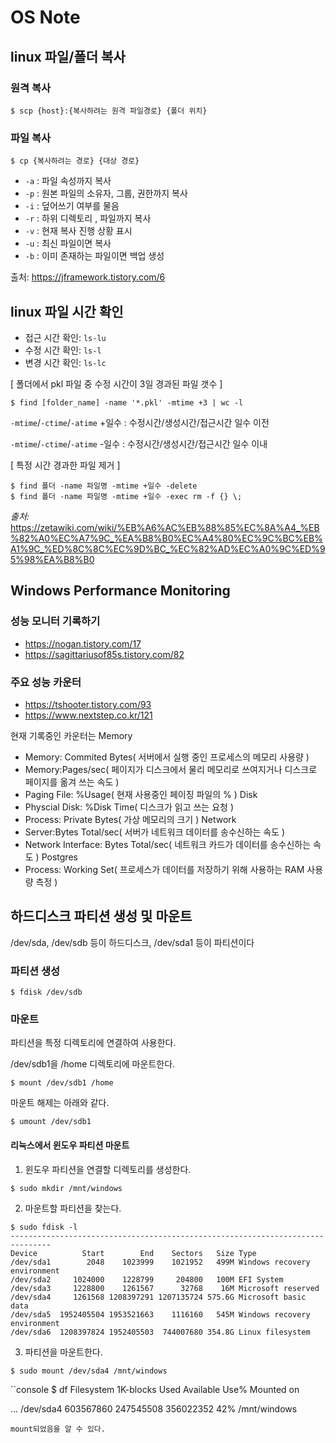 # OS Note

## linux 파일/폴더 복사
### 원격 복사
```console
$ scp {host}:{복사하려는 원격 파일경로} {폴더 위치}
```
### 파일 복사 
```console
$ cp {복사하려는 경로} {대상 경로}
```
- `-a` : 파일 속성까지 복사
- `-p` : 원본 파일의 소유자, 그룹, 권한까지 복사
- `-i` : 덮어쓰기 여부를 물음
- `-r` : 하위 디렉토리 , 파일까지 복사
- `-v` : 현재 복사 진행 상황 표시
- `-u` : 최신 파일이면 복사
- `-b` : 이미 존재하는 파일이면 백업 생성

출처: https://jframework.tistory.com/6


## linux 파일 시간 확인
- 접근 시간 확인: `ls-lu`
- 수정 시간 확인: `ls-l`
- 변경 시간 확인: `ls-lc`

[ 폴더에서 pkl 파일 중 수정 시간이 3일 경과된 파일 갯수 ]
```console 
$ find [folder_name] -name '*.pkl' -mtime +3 | wc -l
```
`-mtime`/`-ctime`/`-atime` +일수 : 수정시간/생성시간/접근시간 일수 이전

`-mtime`/`-ctime`/`-atime` -일수 : 수정시간/생성시간/접근시간 일수 이내

[ 특정 시간 경과한 파일 제거 ]
```console
$ find 폴더 -name 파일명 -mtime +일수 -delete
$ find 폴더 -name 파일명 -mtime +일수 -exec rm -f {} \;
```

*출처:* https://zetawiki.com/wiki/%EB%A6%AC%EB%88%85%EC%8A%A4_%EB%82%A0%EC%A7%9C_%EA%B8%B0%EC%A4%80%EC%9C%BC%EB%A1%9C_%ED%8C%8C%EC%9D%BC_%EC%82%AD%EC%A0%9C%ED%95%98%EA%B8%B0

## Windows Performance Monitoring 
### 성능 모니터 기록하기
- https://nogan.tistory.com/17
- https://sagittariusof85s.tistory.com/82


### 주요 성능 카운터 
- https://tshooter.tistory.com/93
- https://www.nextstep.co.kr/121

현재 기록중인 카운터는 
Memory 
- Memory: Commited Bytes( 서버에서 실행 중인 프로세스의 메모리 사용량 ) 
- Memory:Pages/sec( 페이지가 디스크에서 물리 메모리로 쓰여지거나 디스크로 페이지를 옮겨 쓰는 속도 )
- Paging File: %Usage( 현재 사용중인 페이징 파일의 % )
Disk
- Physcial Disk: %Disk Time( 디스크가 읽고 쓰는 요청 )
- Process: Private Bytes( 가상 메모리의 크기 ) 
Network
- Server:Bytes Total/sec( 서버가 네트워크 데이터를 송수신하는 속도 )
- Network Interface: Bytes Total/sec( 네트워크 카드가 데이터를 송수신하는 속도 )
Postgres
- Process: Working Set( 프로세스가 데이터를 저장하기 위해 사용하는 RAM 사용량 측정 )  

## 하드디스크 파티션 생성 및 마운트
/dev/sda, /dev/sdb 등이 하드디스크, /dev/sda1 등이 파티션이다

### 파티션 생성
```console
$ fdisk /dev/sdb
```
### 마운트
파티션을 특정 디렉토리에 연결하여 사용한다.

/dev/sdb1을 /home 디렉토리에 마운트한다.
```console
$ mount /dev/sdb1 /home
```

마운트 해제는 아래와 같다.
```console
$ umount /dev/sdb1
```

#### 리눅스에서 윈도우 파티션 마운트
1. 윈도우 파티션을 연결할 디렉토리를 생성한다.
```console
$ sudo mkdir /mnt/windows
```

2. 마운트할 파티션을 찾는다.
```console
$ sudo fdisk -l 
-------------------------------------------------------------------------------
Device          Start        End    Sectors   Size Type
/dev/sda1        2048    1023999    1021952   499M Windows recovery environment
/dev/sda2     1024000    1228799     204800   100M EFI System
/dev/sda3     1228800    1261567      32768    16M Microsoft reserved
/dev/sda4     1261568 1208397291 1207135724 575.6G Microsoft basic data
/dev/sda5  1952405504 1953521663    1116160   545M Windows recovery environment
/dev/sda6  1208397824 1952405503  744007680 354.8G Linux filesystem
```

3. 파티션을 마운트한다.
```console
$ sudo mount /dev/sda4 /mnt/windows
```

``console
$ df
Filesystem     1K-blocks      Used Available Use% Mounted on

...
/dev/sda4      603567860 247545508 356022352  42% /mnt/windows
```
mount되었음을 알 수 있다.